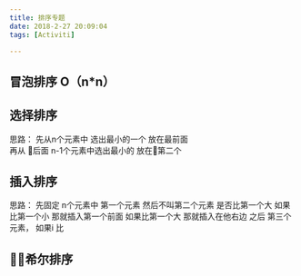 ```yaml
---
title: 排序专题
date: 2018-2-27 20:09:04
tags: [Activiti]

---
```


## 冒泡排序  O（n*n）

## 选择排序 

思路：
先从n个元素中 选出最小的一个 放在最前面  
再从 后面 n-1个元素中选出最小的  放在第二个

## 插入排序
思路：
先固定 n个元素中 第一个元素
然后不叫第二个元素  是否比第一个大  如果比第一个小 那就插入第一个前面 如果比第一个大 那就插入在他右边
之后 第三个元素， 如果i 比


## 希尔排序

